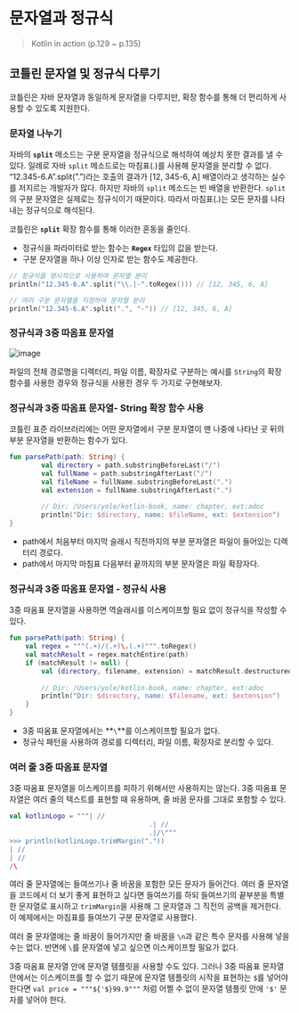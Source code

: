 # 문자열과 정규식

> Kotlin in action (p.129 ~ p.135)

## **코틀린 문자열 및 정규식 다루기**

코틀린은 자바 문자열과 동일하게 문자열을 다루지만, 확장 함수를 통해 더 편리하게 사용할 수 있도록 지원한다.

### **문자열 나누기**

자바의 **`split`** 메소드는 구분 문자열을 정규식으로 해석하여 예상치 못한 결과를 낼 수 있다. 일례로 자바 `split` 메소드로는 마침표(.)를 사용해 문자열을 분리할 수 없다. “12.345-6.A”.split(”.”)라는 호출의 결과가 [12, 345-6, A] 배열이라고 생각하는 실수를 저지르는 개발자가 많다. 하지만 자바의 `split` 메소드는 빈 배열을 반환한다. `split`의 구분 문자열은 실제로는 정규식이기 때문이다. 따라서 마침표(.)는 모든 문자를 나타내는 정규식으로 해석된다.

코틀린은 **`split`** 확장 함수를 통해 이러한 혼동을 줄인다.

- 정규식을 파라미터로 받는 함수는 **`Regex`** 타입의 값을 받는다.
- 구분 문자열을 하나 이상 인자로 받는 함수도 제공한다.

```kotlin
// 정규식을 명시적으로 사용하여 문자열 분리
println("12.345-6.A".split("\\.|-".toRegex())) // [12, 345, 6, A]

// 여러 구분 문자열을 지정하여 문자열 분리
println("12.345-6.A".split(".", "-")) // [12, 345, 6, A]
```

### **정규식과 3중 따옴표 문자열**

![image](https://github.com/user-attachments/assets/76176173-bbbd-4b58-966a-412c6ac52f7d)

파일의 전체 경로명을 디렉터리, 파일 이름, 확장자로 구분하는 예시를 `String`의 확장 함수를 사용한 경우와 정규식을 사용한 경우 두 가지로 구현해보자.

### **정규식과 3중 따옴표 문자열- String 확장 함수 사용**

코틀린 표준 라이브러리에는 어떤 문자열에서 구분 문자열이 맨 나중에 나타난 곳 뒤의 부분 문자열을 반환하는 함수가 있다.

```kotlin
fun parsePath(path: String) {
		val directory = path.substringBeforeLast("/")
		val fullName = path.substringAfterLast("/")
		val fileName = fullName.substringBeforeLast(".")
		val extension = fullName.substringAfterLast(".")
		
		// Dir: /Users/yole/kotlin-book, name: chapter, ext:adoc
		println("Dir: $directory, name: $fileName, ext: $extension")
}
```

- path에서 처음부터 마지막 슬래시 직전까지의 부분 문자열은 파일이 들어있는 디렉터리 경로다.
- path에서 마지막 마침표 다음부터 끝까지의 부분 문자열은 파일 확장자다.

### **정규식과 3중 따옴표 문자열 - 정규식 사용**

3중 따옴표 문자열을 사용하면 역슬래시를 이스케이프할 필요 없이 정규식을 작성할 수 있다.

```kotlin
fun parsePath(path: String) {
    val regex = """(.+)/(.+)\.(.+)""".toRegex()
    val matchResult = regex.matchEntire(path)
    if (matchResult != null) {
        val (directory, filename, extension) = matchResult.destructured
        
        // Dir: /Users/yole/kotlin-book, name: chapter, ext:adoc
        println("Dir: $directory, name: $filename, ext: $extension")
    }
}
```

- 3중 따옴표 문자열에서는 **`\`**를 이스케이프할 필요가 없다.
- 정규식 패턴을 사용하여 경로를 디렉터리, 파일 이름, 확장자로 분리할 수 있다.

### **여러 줄 3중 따옴표 문자열**

3중 따옴표 문자열을 이스케이프를 피하기 위해서만 사용하지는 않는다. 3중 따옴표 문자열은 여러 줄의 텍스트를 표현할 때 유용하며, 줄 바꿈 문자를 그대로 포함할 수 있다.

```kotlin
val kotlinLogo = """| //
								   .| //
								   .|/\"""
>>> println(kotlinLogo.trimMargin("."))
| //
| //
/\
```

여러 줄 문자열에는 들여쓰기나 줄 바꿈을 포함한 모든 문자가 들어간다. 여러 줄 문자열을 코드에서 더 보기 좋게 표현하고 싶다면 들여쓰기를 하되 들여쓰기의 끝부분을 특별한 문자열로 표시하고 `trimMargin`을 사용해 그 문자열과 그 직전의 공백을 제거한다. 이 예제에서는 마침표를 들여쓰기 구분 문자열로 사용했다.

여러 줄 문자열에는 줄 바꿈이 들어가지만 줄 바꿈을 `\n`과 같은 특수 문자를 사용해 넣을 수는 없다. 반면에 `\`를 문자열에 넣고 싶으면 이스케이프할 필요가 없다.

3중 따옴표 문자열 안에 문자열 템플릿을 사용할 수도 있다. 그러나 3중 따옴표 문자열 안에서는 이스케이프를 할 수 없기 때문에 문자열 템플릿의 시작을 표현하는 `$`를 넣어야 한다면 `val price = """${'$}99.9"""` 처럼 어쩔 수 없이 문자열 템플릿 안에 `'$'` 문자를 넣어야 한다.
